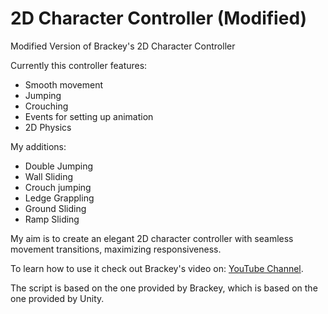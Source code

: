 # 2D Character Controller (Modified)
Modified Version of Brackey's 2D Character Controller

Currently this controller features:

- Smooth movement
- Jumping
- Crouching
- Events for setting up animation
- 2D Physics

My additions:
- Double Jumping
- Wall Sliding
- Crouch jumping
- Ledge Grappling
- Ground Sliding
- Ramp Sliding

My aim is to create an elegant 2D character controller with seamless movement transitions, maximizing responsiveness.

To learn how to use it check out Brackey's video on: [YouTube Channel](http://youtube.com/brackeys).

The script is based on the one provided by Brackey, which is based on the one provided by Unity.
